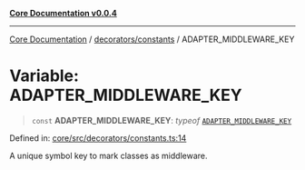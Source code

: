 [**Core Documentation v0.0.4**](../../../README.md)

***

[Core Documentation](../../../modules.md) / [decorators/constants](../README.md) / ADAPTER\_MIDDLEWARE\_KEY

# Variable: ADAPTER\_MIDDLEWARE\_KEY

> `const` **ADAPTER\_MIDDLEWARE\_KEY**: *typeof* [`ADAPTER_MIDDLEWARE_KEY`](ADAPTER_MIDDLEWARE_KEY.md)

Defined in: [core/src/decorators/constants.ts:14](https://github.com/stonemjs/core/blob/2adc2da4c7e3b5a9f593c198ba7e8ad639651777/src/decorators/constants.ts#L14)

A unique symbol key to mark classes as middleware.
